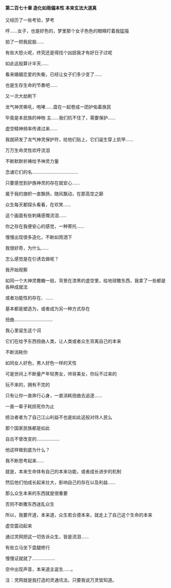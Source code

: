 #### 第二百七十章 造化如雨偏本性 本来玄法大道真

又经历了一些考验，梦考

哼……女子，也是好色的，梦里那个女子色色的眼睛盯着我猛描

拍了一把我屁股……

有些大怒火呢，终究还是得找个凶妞我才有好日子过呢

如此这般算计半天……

看来婚姻恋爱的失衡，已经让女子们多少变了……

也是生存生命的节奏吧……

又一次大劫刷下

龙气神灵嘶吼，咆哮……盘在一起卷成一团护佑着族民

毕竟是本民族的神物
主……我们抗不住了，需要保护……

虚空精神频率传递过来……

我就研发了龙气神灵保护符，给他们贴上，它们诞生穿上凯甲……

万万生命灵性欢呼流泪

不断默默祈祷给予神灵力量

念诵它们的名………………………………

只要感觉到护族神灵的存在就安心……

属于我的旗帜一直飘扬，随风飘动，在那高空之巅

众生每天都探头看看，在欢笑……

这个画面有些刺痛感慨流泪……

你之存在我便安心的感觉，一种寄托……


慢慢出现很多造化，不断如雨洒下


我很好奇，为什么……


怎么感觉是在引诱去做呢？

我开始观察

如同一个大神灵撒糖一般，背景在漆黑的虚空里，给地球撒东西，我拿了一些都是各种成就法

或者功能性的存在、……

基本都是塑造为，或者成为另一种方式存在

扭曲…………………………

我心里诞生这个词

它们在给予东西扭曲人类，让人类或者众生背离自己的本来

不断消耗你

如同女人好色，男人好色一样的天性

可是世间上不断量产年轻男女，帅哥美女，你玩不过来的

玩不来的，拥有不完的

只有让你一直奔行心身，一直消耗扭曲去追逐……

一直一辈子耗损死你为止

统治者者为了自己江山利益不也是如此这般对待人民么

那个国家民族都是如此

自古不曾改变的………………

他这样做到底为什么？

我不断思考起来……

就是，本来生命体有自己的本来功能，或者成长进步的机制

然后他们怕成长起来壮大，影响自己的存在以及利益……


那么众生本来的东西就是很重要

否则不断撒东西迷乱众生


所以，我要开道，本来道，众生若合德本来，就走上了自己这个生命的本来

虚空震动起来


通过灵网把这一切告诉众生，皆是流泪……

有些立马坐下盘腿修行

慢慢证就就了………………

空中出现声音，本来道主诞生……。

注：灵网就是我打造的灵通讯法，只要我说万灵皆知道。

